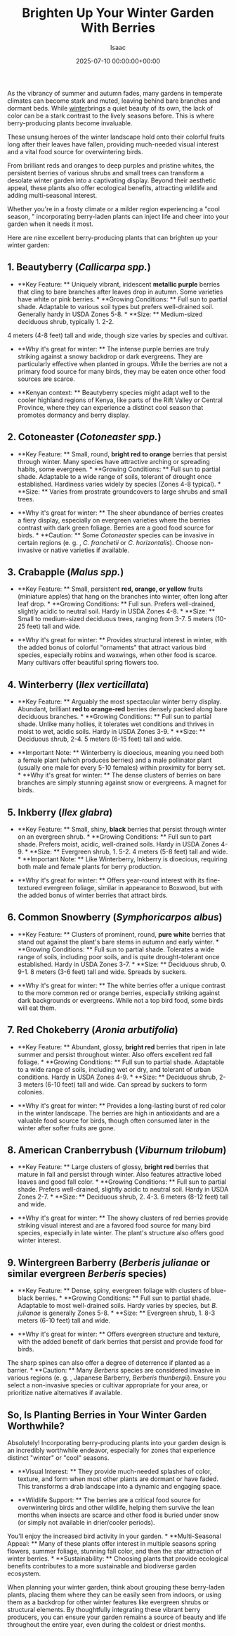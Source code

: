 ﻿---
title: Brighten Up Your Winter Garden With Berries
description: As the vibrancy of summer and autumn fades, many gardens in temperate climates can become stark and muted, leaving behind bare branches and dormant beds.
slug: /brighten-up-your-winter-garden-with-berries/
date: 2025-07-10 00:00:00+00:00
lastmod: 2025-07-10 00:00:00+03:00
author: Isaac
categories:
- Guides
- Gardening
tags:
- guides
- brighten
- winter
layout: post
---

As the vibrancy of summer and autumn fades, many gardens in temperate climates can become stark and muted, leaving behind bare branches and dormant beds. While [winter](https://pestpolicy.com/10-winter-landscaping-ideas-to-spruce-up-your-outdoor-space/)brings a quiet beauty of its own, the lack of color can be a stark contrast to the lively seasons before. This is where berry-producing plants become invaluable.

These unsung heroes of the winter landscape hold onto their colorful fruits long after their leaves have fallen, providing much-needed visual interest and a vital food source for overwintering birds.

From brilliant reds and oranges to deep purples and pristine whites, the persistent berries of various shrubs and small trees can transform a desolate winter garden into a captivating display. Beyond their aesthetic appeal, these plants also offer ecological benefits, attracting wildlife and adding multi-seasonal interest.

Whether you're in a frosty climate or a milder region experiencing a "cool season, " incorporating berry-laden plants can inject life and cheer into your garden when it needs it most.

Here are nine excellent berry-producing plants that can brighten up your winter garden:

##  1. Beautyberry (*Callicarpa spp.*)

* **Key Feature: ** Uniquely vibrant, iridescent **metallic purple** berries that cling to bare branches after leaves drop in autumn. Some varieties have white or pink berries. * **Growing Conditions: ** Full sun to partial shade. Adaptable to various soil types but prefers well-drained soil. Generally hardy in USDA Zones 5-8. * **Size: ** Medium-sized deciduous shrub, typically 1. 2-2.

4 meters (4-8 feet) tall and wide, though size varies by species and cultivar.

* **Why it's great for winter: ** The intense purple berries are truly striking against a snowy backdrop or dark evergreens. They are particularly effective when planted in groups. While the berries are not a primary food source for many birds, they may be eaten once other food sources are scarce.

* **Kenyan context: ** Beautyberry species might adapt well to the cooler highland regions of Kenya, like parts of the Rift Valley or Central Province, where they can experience a distinct cool season that promotes dormancy and berry display.

##  2. Cotoneaster (*Cotoneaster spp.*)

* **Key Feature: ** Small, round, **bright red to orange** berries that persist through winter. Many species have attractive arching or spreading habits, some evergreen. * **Growing Conditions: ** Full sun to partial shade. Adaptable to a wide range of soils, tolerant of drought once established. Hardiness varies widely by species (Zones 4-8 typical). * **Size: ** Varies from prostrate groundcovers to large shrubs and small trees.

* **Why it's great for winter: ** The sheer abundance of berries creates a fiery display, especially on evergreen varieties where the berries contrast with dark green foliage. Berries are a good food source for birds. * **Caution: ** Some *Cotoneaster* species can be invasive in certain regions (e. g. , *C. franchetii* or *C. horizontalis*). Choose non-invasive or native varieties if available.

##  3. Crabapple (*Malus spp.*)

* **Key Feature: ** Small, persistent **red, orange, or yellow** fruits (miniature apples) that hang on the branches into winter, often long after leaf drop. * **Growing Conditions: ** Full sun. Prefers well-drained, slightly acidic to neutral soil. Hardy in USDA Zones 4-8. * **Size: ** Small to medium-sized deciduous trees, ranging from 3-7. 5 meters (10-25 feet) tall and wide.

* **Why it's great for winter: ** Provides structural interest in winter, with the added bonus of colorful "ornaments" that attract various bird species, especially robins and waxwings, when other food is scarce. Many cultivars offer beautiful spring flowers too.

##  4. Winterberry (*Ilex verticillata*)

* **Key Feature: ** Arguably the most spectacular winter berry display. Abundant, brilliant **red to orange-red** berries densely packed along bare deciduous branches. * **Growing Conditions: ** Full sun to partial shade. Unlike many hollies, it tolerates wet conditions and thrives in moist to wet, acidic soils. Hardy in USDA Zones 3-9. * **Size: ** Deciduous shrub, 2-4. 5 meters (6-15 feet) tall and wide.

* **Important Note: ** Winterberry is dioecious, meaning you need both a female plant (which produces berries) and a male pollinator plant (usually one male for every 5-10 females) within proximity for berry set. * **Why it's great for winter: ** The dense clusters of berries on bare branches are simply stunning against snow or evergreens. A magnet for birds.

##  5. Inkberry (*Ilex glabra*)

* **Key Feature: ** Small, shiny, **black** berries that persist through winter on an evergreen shrub. * **Growing Conditions: ** Full sun to part shade. Prefers moist, acidic, well-drained soils. Hardy in USDA Zones 4-9. * **Size: ** Evergreen shrub, 1. 5-2. 4 meters (5-8 feet) tall and wide. * **Important Note: ** Like Winterberry, Inkberry is dioecious, requiring both male and female plants for berry production.

* **Why it's great for winter: ** Offers year-round interest with its fine-textured evergreen foliage, similar in appearance to Boxwood, but with the added bonus of winter berries that attract birds.

##  6. Common Snowberry (*Symphoricarpos albus*)

* **Key Feature: ** Clusters of prominent, round, **pure white** berries that stand out against the plant's bare stems in autumn and early winter. * **Growing Conditions: ** Full sun to partial shade. Tolerates a wide range of soils, including poor soils, and is quite drought-tolerant once established. Hardy in USDA Zones 3-7. * **Size: ** Deciduous shrub, 0. 9-1. 8 meters (3-6 feet) tall and wide. Spreads by suckers.

* **Why it's great for winter: ** The white berries offer a unique contrast to the more common red or orange berries, especially striking against dark backgrounds or evergreens. While not a top bird food, some birds will eat them.

##  7. Red Chokeberry (*Aronia arbutifolia*)

* **Key Feature: ** Abundant, glossy, **bright red** berries that ripen in late summer and persist throughout winter. Also offers excellent red fall foliage. * **Growing Conditions: ** Full sun to partial shade. Adaptable to a wide range of soils, including wet or dry, and tolerant of urban conditions. Hardy in USDA Zones 4-9. * **Size: ** Deciduous shrub, 2-3 meters (6-10 feet) tall and wide. Can spread by suckers to form colonies.

* **Why it's great for winter: ** Provides a long-lasting burst of red color in the winter landscape. The berries are high in antioxidants and are a valuable food source for birds, though often consumed later in the winter after softer fruits are gone.

##  8. American Cranberrybush (*Viburnum trilobum*)

* **Key Feature: ** Large clusters of glossy, **bright red** berries that mature in fall and persist through winter. Also features attractive lobed leaves and good fall color. * **Growing Conditions: ** Full sun to partial shade. Prefers well-drained, slightly acidic to neutral soil. Hardy in USDA Zones 2-7. * **Size: ** Deciduous shrub, 2. 4-3. 6 meters (8-12 feet) tall and wide.

* **Why it's great for winter: ** The showy clusters of red berries provide striking visual interest and are a favored food source for many bird species, especially in late winter. The plant's structure also offers good winter interest.

##  9. Wintergreen Barberry (*Berberis julianae* or similar evergreen *Berberis* species)

* **Key Feature: ** Dense, spiny, evergreen foliage with clusters of blue-black berries. * **Growing Conditions: ** Full sun to partial shade. Adaptable to most well-drained soils. Hardy varies by species, but *B. julianae* is generally Zones 5-8. * **Size: ** Evergreen shrub, 1. 8-3 meters (6-10 feet) tall and wide.

* **Why it's great for winter: ** Offers evergreen structure and texture, with the added benefit of dark berries that persist and provide food for birds.

The sharp spines can also offer a degree of deterrence if planted as a barrier. * **Caution: ** Many *Berberis* species are considered invasive in various regions (e. g. , Japanese Barberry, *Berberis thunbergii*). Ensure you select a non-invasive species or cultivar appropriate for your area, or prioritize native alternatives if available.

##  So, Is Planting Berries in Your Winter Garden Worthwhile?

Absolutely! Incorporating berry-producing plants into your garden design is an incredibly worthwhile endeavor, especially for zones that experience distinct "winter" or "cool" seasons.

* **Visual Interest: ** They provide much-needed splashes of color, texture, and form when most other plants are dormant or have faded. This transforms a drab landscape into a dynamic and engaging space.

* **Wildlife Support: ** The berries are a critical food source for overwintering birds and other wildlife, helping them survive the lean months when insects are scarce and other food is buried under snow (or simply not available in drier/cooler periods).

You'll enjoy the increased bird activity in your garden. * **Multi-Seasonal Appeal: ** Many of these plants offer interest in multiple seasons spring flowers, summer foliage, stunning fall color, and then the star attraction of winter berries. * **Sustainability: ** Choosing plants that provide ecological benefits contributes to a more sustainable and biodiverse garden ecosystem.

When planning your winter garden, think about grouping these berry-laden plants, placing them where they can be easily seen from indoors, or using them as a backdrop for other winter features like evergreen shrubs or structural elements. By thoughtfully integrating these vibrant berry producers, you can ensure your garden remains a source of beauty and life throughout the entire year, even during the coldest or driest months.

